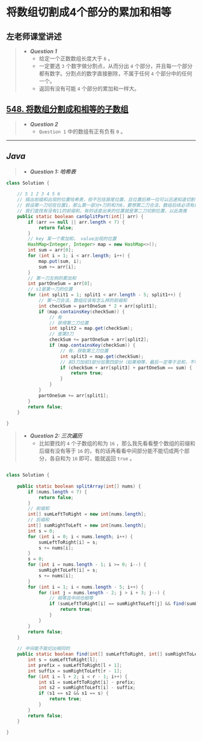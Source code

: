 # 将数组切割成4个部分的累加和相等

## 左老师课堂讲述

> - ***Question 1***
>   - 给定一个正数数组长度大于 `6` 。
>   - 一定要选 `3` 个数字做分割点，从而分出 `4` 个部分，并且每一个部分都有数字。分割点的数字直接删除，不属于任何 `4` 个部分中的任何一个。
>   - 返回有没有可能 `4` 个部分的累加和一样大。

## [548. 将数组分割成和相等的子数组](https://leetcode.cn/problems/split-array-with-equal-sum/)

> - ***Question 2***
>   - `Question 1` 中的数组有正有负有 `0` 。

---

## *Java*

> - ***Question 1: 哈希表***

```java
class Solution {
    
    // 5 1 2 3 4 5 6
    // 搞出前缀和出现的位置哈希表，但不包括首尾位置，且位置后移一位可以迅速知道切割位置
    // 假设第一刀切在位置1，那么第一部分+刀的和为6，要想第二刀合法，数组后续必须有前缀和为5的子数组且以第一刀的下一个位置开头
    // 我们查找有没有11的前缀和，有的话查出来的位置就是第二刀切割位置，以此类推
    public static boolean canSplitPart(int[] arr) {
        if (arr == null || arr.length < 7) {
            return false;
        }
        // key 某一个累加和， value出现的位置
        HashMap<Integer, Integer> map = new HashMap<>();
        int sum = arr[0];
        for (int i = 1; i < arr.length; i++) {
            map.put(sum, i);
            sum += arr[i];
        }
        // 第一刀左侧的累加和
        int partOneSum = arr[0];
        // s1是第一刀的位置
        for (int split1 = 1; split1 < arr.length - 5; split1++) {
            // 第一刀合法，数组应该有怎么样的前缀和
            int checkSum = partOneSum * 2 + arr[split1];
            if (map.containsKey(checkSum)) {
                // 有
                // 获得第二刀位置
                int split2 = map.get(checkSum);
                // 查第3刀
                checkSum += partOneSum + arr[split2];
                if (map.containsKey(checkSum)) {
                    // 有，获取第三刀位置
                    int split3 = map.get(checkSum);
                    // 前3刀加前3部分加第四部分（如果相等，最后一定等于总和，不等于前面的部分一定不等于总和）
                    if (checkSum + arr[split3] + partOneSum == sum) {
                        return true;
                    }
                }
            }
            partOneSum += arr[split1];
        }
        return false;
    }
    
}
```

> - ***Question 2: 三次遍历***
>   - 比如要找的 `4` 个子数组的和为 `16` ，那么我先看看整个数组的前缀和后缀有没有等于 `16` 的，有的话再看看中间部分能不能切成两个部分，各自和为 `16` 即可，能就返回 `true` 。

```java
```

```java
class Solution {
    
    public static boolean splitArray(int[] nums) {
        if (nums.length < 7) {
            return false;
        }
        // 前缀和
        int[] sumLeftToRight = new int[nums.length];
        // 后缀和
        int[] sumRightToLeft = new int[nums.length];
        int s = 0;
        for (int i = 0; i < nums.length; i++) {
            sumLeftToRight[i] = s;
            s += nums[i];
        }
        s = 0;
        for (int i = nums.length - 1; i >= 0; i--) {
            sumRightToLeft[i] = s;
            s += nums[i];
        }
        for (int i = 1; i < nums.length - 5; i++) {
            for (int j = nums.length - 2; j > i + 3; j--) {
                // 相等且中间也相等
                if (sumLeftToRight[i] == sumRightToLeft[j] && find(sumLeftToRight, sumRightToLeft, i, j)) {
                    return true;
                }
            }
        }
        return false;
    }
    
    // 中间能不能切出相同的
    public static boolean find(int[] sumLeftToRight, int[] sumRightToLeft, int l, int r) {
        int s = sumLeftToRight[l];
        int prefix = sumLeftToRight[l + 1];
        int suffix = sumRightToLeft[r - 1];
        for (int i = l + 2; i < r - 1; i++) {
            int s1 = sumLeftToRight[i] - prefix;
            int s2 = sumRightToLeft[i] - suffix;
            if (s1 == s2 && s1 == s) {
                return true;
            }
        }
        return false;
    }
    
}
```

